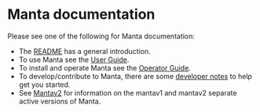 # Manta documentation

Please see one of the following for Manta documentation:

- The [README](../README.md) has a general introduction.
- To use Manta see the [User Guide](./user-guide).
- To install and operate Manta see the [Operator Guide](./operator-guide).
- To develop/contribute to Manta, there are some [developer
  notes](./dev-notes.md) to help get you started.
- See [Mantav2](./mantav2.md) for information on the mantav1 and mantav2
  separate active versions of Manta.
